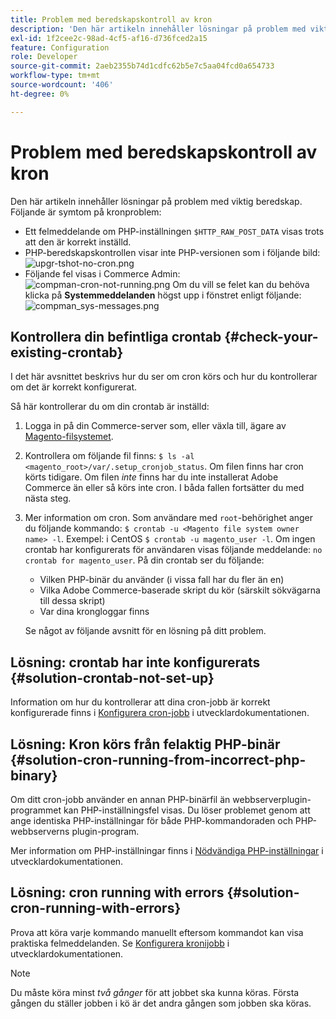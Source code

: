 ```yaml
---
title: Problem med beredskapskontroll av kron
description: 'Den här artikeln innehåller lösningar på problem med viktig beredskap. Följande är symtom på kronproblem:'
exl-id: 1f2cee2c-98ad-4cf5-af16-d736fced2a15
feature: Configuration
role: Developer
source-git-commit: 2aeb2355b74d1cdfc62b5e7c5aa04fcd0a654733
workflow-type: tm+mt
source-wordcount: '406'
ht-degree: 0%

---
```


# Problem med beredskapskontroll av kron

Den här artikeln innehåller lösningar på problem med viktig beredskap. Följande är symtom på kronproblem:

* Ett felmeddelande om PHP-inställningen `$HTTP_RAW_POST_DATA` visas trots att den är korrekt inställd.
* PHP-beredskapskontrollen visar inte PHP-versionen som i följande bild:
  ![upgr-tshot-no-cron.png](assets/upgr-tshoot-no-cron.png)
* Följande fel visas i Commerce Admin:
  ![compman-cron-not-running.png](assets/compman-cron-not-running.png)
Om du vill se felet kan du behöva klicka på **Systemmeddelanden** högst upp i fönstret enligt följande:
  ![compman_sys-messages.png](assets/compman_sys-messages.png)

## Kontrollera din befintliga crontab {#check-your-existing-crontab}

I det här avsnittet beskrivs hur du ser om cron körs och hur du kontrollerar om det är korrekt konfigurerat.

Så här kontrollerar du om din crontab är inställd:

1. Logga in på din Commerce-server som, eller växla till, ägare av [Magento-filsystemet](https://experienceleague.adobe.com/en/docs/commerce-operations/installation-guide/prerequisites/file-system/overview).
1. Kontrollera om följande fil finns: `$ ls -al <magento_root>/var/.setup_cronjob_status`. Om filen finns har cron körts tidigare. Om filen *inte* finns har du inte installerat Adobe Commerce än eller så körs inte cron. I båda fallen fortsätter du med nästa steg.
1. Mer information om cron. Som användare med `root`-behörighet anger du följande kommando: `$ crontab -u <Magento file system owner name> -l`. Exempel: i CentOS `$ crontab -u magento_user -l`. Om ingen crontab har konfigurerats för användaren visas följande meddelande:    `no crontab for magento_user`. På din crontab ser du följande:
   * Vilken PHP-binär du använder (i vissa fall har du fler än en)
   * Vilka Adobe Commerce-baserade skript du kör (särskilt sökvägarna till dessa skript)
   * Var dina krongloggar finns

   Se något av följande avsnitt för en lösning på ditt problem.

## Lösning: crontab har inte konfigurerats {#solution-crontab-not-set-up}

Information om hur du kontrollerar att dina cron-jobb är korrekt konfigurerade finns i [Konfigurera cron-jobb](https://experienceleague.adobe.com/en/docs/commerce-operations/installation-guide/next-steps/configuration) i utvecklardokumentationen.

## Lösning: Kron körs från felaktig PHP-binär {#solution-cron-running-from-incorrect-php-binary}

Om ditt cron-jobb använder en annan PHP-binärfil än webbserverplugin-programmet kan PHP-inställningsfel visas. Du löser problemet genom att ange identiska PHP-inställningar för både PHP-kommandoraden och PHP-webbserverns plugin-program.

Mer information om PHP-inställningar finns i [Nödvändiga PHP-inställningar](https://experienceleague.adobe.com/en/docs/commerce-operations/installation-guide/prerequisites/php-settings) i utvecklardokumentationen.

## Lösning: cron running with errors {#solution-cron-running-with-errors}

Prova att köra varje kommando manuellt eftersom kommandot kan visa praktiska felmeddelanden. Se [Konfigurera kronijobb](https://experienceleague.adobe.com/en/docs/commerce-operations/installation-guide/next-steps/configuration) i utvecklardokumentationen.

>[!NOTE]
>
>Du måste köra minst *två gånger* för att jobbet ska kunna köras. Första gången du ställer jobben i kö är det andra gången som jobben ska köras.
